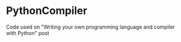 # PythonCompiler
Code used on "Writing your own programming language and compiler with Python" post
